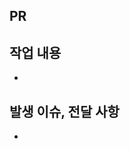 ## PR
<!-- 어떤 PR인지 간단하게 설명해 주세요. -->

## 작업 내용
<!-- 변경 사항을 작성해 주세요. (ex, 수정되거나 추가된 파일 내용)-->
-

## 발생 이슈, 전달 사항
<!-- 작업 도중 발생한 이슈나, 전달해야 할 사항들을 작성해 주세요. -->
- 
